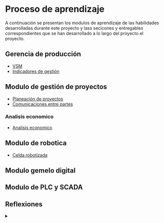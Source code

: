 # Proceso de aprendizaje
A continuación se presentan los modulos de aprendizaje  de las habilidades desarrolladas durante este proyecto y lass secicones y entregables correspondientes que se han desarrollado a lo largo del proyecto el proyecto.


## Gerencia de producción
- [VSM](../producto/5-gestion-produccion.md#vsm-value-stream-mapping)
- [Indicadores de gestión](../producto/5-gestion-produccion.md#indicadores-claves-de-diseño)

<!--

- [VSM](./VSM.md): 
- [KPIS](./KPIS.md):
-->
## Modulo de gestión de proyectos

- [Planeación de proyectos](./1-planeacion-y-gestion)
- [Comunicaciones entre partes](./2-comunicaciones)

### Analisis economico
- [Analisis economico](../producto/3-analisis-economico)

## Modulo de robotica
- [Celda robotizada](../producto/6-celda-robotizada)

## Modulo gemelo digital

## Modulo de PLC y SCADA

## Reflexiones
<details>
  <summary> </summary>

### Grupal
- [Reflexión grupal](./reflexion-grupal.pdf)

### Individual
- [Juan Sebastian Dueñas](./reflexion-jd.pdf)
- [Valentina Hernandez](./reflexion-vh.pdf)
- [Julian Luna](./reflexion-jl.pdf)
- [Andres Serna](./reflexion-as.pdf)
  

</details>
